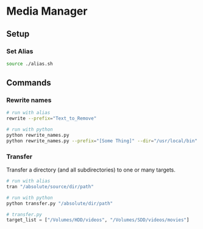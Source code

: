 # Media Manager

## Setup

### Set Alias

```bash
source ./alias.sh
```

## Commands

### Rewrite names

```bash
# run with alias
rewrite --prefix="Text_to_Remove"

# run with python
python rewrite_names.py
python rewrite_names.py --prefix="[Some Thing]" --dir="/usr/local/bin"
```

### Transfer

Transfer a directory (and all subdirectories) to one or many targets.

```bash
# run with alias
tran "/absolute/source/dir/path"

# run with python
python transfer.py "/absolute/dir/path"
```

```python
# transfer.py
target_list = ["/Volumes/HDD/videos", "/Volumes/SDD/videos/movies"]
```
